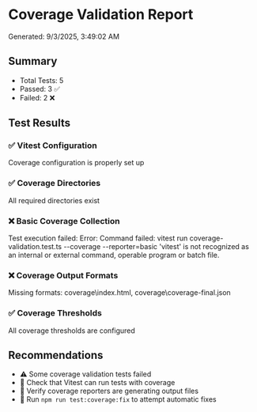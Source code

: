 # Coverage Validation Report

Generated: 9/3/2025, 3:49:02 AM

## Summary

- Total Tests: 5
- Passed: 3 ✅
- Failed: 2 ❌

## Test Results

### ✅ Vitest Configuration

Coverage configuration is properly set up

### ✅ Coverage Directories

All required directories exist

### ❌ Basic Coverage Collection

Test execution failed: Error: Command failed: vitest run coverage-validation.test.ts --coverage --reporter=basic
'vitest' is not recognized as an internal or external command,
operable program or batch file.


### ❌ Coverage Output Formats

Missing formats: coverage\index.html, coverage\coverage-final.json

### ✅ Coverage Thresholds

All coverage thresholds are configured

## Recommendations

- ⚠️ Some coverage validation tests failed
- 🧪 Check that Vitest can run tests with coverage
- 📄 Verify coverage reporters are generating output files
- 🔄 Run `npm run test:coverage:fix` to attempt automatic fixes

